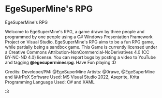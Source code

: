 # EgeSuperMine's RPG
EgeSuperMine's RPG 

Welcome to EgeSuperMine's RPG, a game drawn by three people and programmed by one people using a C# Windows Presentation Framework Project on Visual Studio. EgeSuperMine's RPG aims to be a fun RPG game, while partially being a sandbox game. This Game is currently licensed under a Creative Commons Attribution-NonCommercial-NoDerivatives 4.0 (CC BY-NC-ND 4.0) license. You can report bugs by posting a video to YouTube and tagging **@egesuperminesrpg**. Have Fun playing :D

Credits:
Developer/PM: @EgeSuperMine
Artists: @0rawe, @EgeSuperMine and @JrPeX
Software Used: MS Visual Studio 2022, Aseprite, Krita
Programming Language Used: C# and XAML

:3
